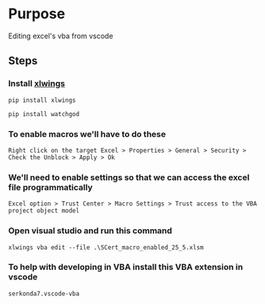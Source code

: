 # Purpose

Editing excel's vba from vscode

## Steps

### Install [xlwings](https://docs.xlwings.org/en/stable/installation.html)
```
pip install xlwings

pip install watchgod
```
### To enable macros we'll have to do these
```
Right click on the target Excel > Properties > General > Security > Check the Unblock > Apply > Ok
```

### We'll need to enable settings so that we can access the excel file programmatically  
```
Excel option > Trust Center > Macro Settings > Trust access to the VBA project object model
```

### Open visual studio and run this command
```
xlwings vba edit --file .\SCert_macro_enabled_25_5.xlsm
```

### To help with developing in VBA install this VBA extension in vscode
```
serkonda7.vscode-vba
```